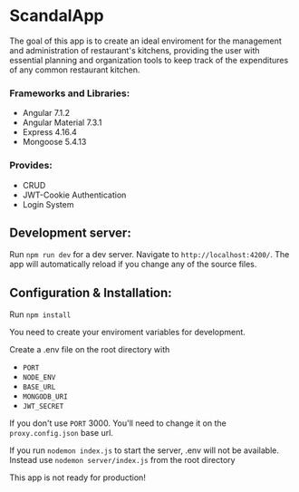 # ScandalApp

The goal of this app is to create an ideal enviroment for the management and administration of restaurant's kitchens, providing the user with essential planning and organization tools 
to keep track of the expenditures of any common restaurant kitchen.

### Frameworks and Libraries:

- Angular 7.1.2
- Angular Material 7.3.1
- Express 4.16.4
- Mongoose 5.4.13

### Provides: 

- CRUD
- JWT-Cookie Authentication
- Login System

## Development server:

Run `npm run dev` for a dev server. Navigate to `http://localhost:4200/`. The app will automatically reload if you change any of the source files.

## Configuration & Installation:

Run `npm install`

You need to create your enviroment variables for development.

Create a .env file on the root directory with 
- `PORT` 
- `NODE_ENV` 
- `BASE_URL` 
- `MONGODB_URI`
- `JWT_SECRET`

If you don't use `PORT` 3000. You'll need to change it on the `proxy.config.json` base url.

If you run `nodemon index.js` to start the server, .env will not be available. Instead use `nodemon server/index.js` from the root directory

This app is not ready for production!


